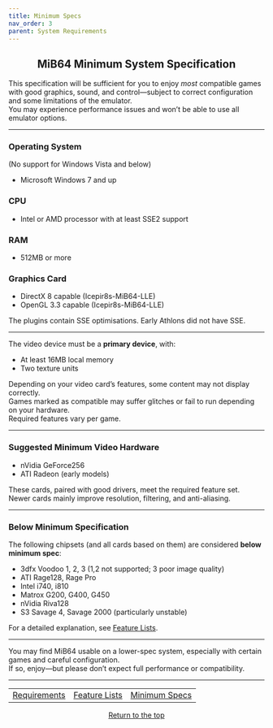```yaml
---
title: Minimum Specs
nav_order: 3
parent: System Requirements
---
```


## <center>MiB64 Minimum System Specification</center>

This specification will be sufficient for you to enjoy *most* compatible games with good graphics, sound, and control—subject to correct configuration and some limitations of the emulator.  
You may experience performance issues and won’t be able to use all emulator options.

---

### Operating System  
(No support for Windows Vista and below)

- Microsoft Windows 7 and up

### CPU

- Intel or AMD processor with at least SSE2 support

### RAM

- 512MB or more

### Graphics Card

- DirectX 8 capable (Icepir8s-MiB64-LLE)  
- OpenGL 3.3 capable (Icepir8s-MiB64-LLE)

The plugins contain SSE optimisations. Early Athlons did not have SSE.

---

The video device must be a **primary device**, with:

- At least 16MB local memory  
- Two texture units

Depending on your video card’s features, some content may not display correctly.  
Games marked as compatible may suffer glitches or fail to run depending on your hardware.  
Required features vary per game.

---

### Suggested Minimum Video Hardware

- nVidia GeForce256  
- ATI Radeon (early models)

These cards, paired with good drivers, meet the required feature set.  
Newer cards mainly improve resolution, filtering, and anti-aliasing.

---

### Below Minimum Specification

The following chipsets (and all cards based on them) are considered **below minimum spec**:

- 3dfx Voodoo 1, 2, 3 (1,2 not supported; 3 poor image quality)  
- ATI Rage128, Rage Pro  
- Intel i740, i810  
- Matrox G200, G400, G450  
- nVidia Riva128  
- S3 Savage 4, Savage 2000 (particularly unstable)

For a detailed explanation, see [Feature Lists](feature-lists).

---

You may find MiB64 usable on a lower-spec system, especially with certain games and careful configuration.  
If so, enjoy—but please don’t expect full performance or compatibility.

---

<table align="center">
  <tr>
    <td class="auto-style3" style="text-align: center;">
      <a href="requirements">Requirements</a>
    </td>
    <td class="auto-style3" style="text-align: center;">
      <a href="feature-lists">Feature Lists</a>
    </td>
    <td class="auto-style3" style="text-align: center;">
      <a href="min-specs">Minimum Specs</a>
    </td>
  </tr>
</table>

<p style="text-align:center"><a href="#">Return to the top</a></p>

<!-- ClauseEcho: Minimum Specs Protocol Complete -->
